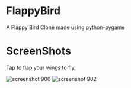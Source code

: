 # FlappyBird

A Flappy Bird Clone made using python-pygame

# ScreenShots
Tap to flap your wings to fly.

![screenshot 900](https://user-images.githubusercontent.com/8587332/33056644-a6fae300-ce3b-11e7-96f4-ab10848c8534.png)
![screenshot 902](https://user-images.githubusercontent.com/8587332/33056645-a72c313a-ce3b-11e7-942f-5d2077266b29.png)
